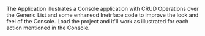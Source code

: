 The Application illustrates a Console application with CRUD Operations over the Generic List and some enhanecd Inetrface code to improve the look and feel of the Console.
Load the project and it'll work as illustrated for each action mentioned in the Console.

<img src="https://rks-space.github.io/RKs-Public-Space/My%20Resources/Movies Admin Console.PNG" alt="" />
